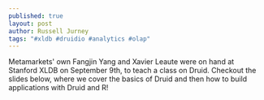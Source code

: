 ```yaml
---
published: true
layout: post
author: Russell Jurney
tags: "#xldb #druidio #analytics #olap"
---
```



Metamarkets' own Fangjin Yang and Xavier Leaute were on hand at Stanford XLDB on September 9th, to teach a class on Druid. Checkout the slides below, where we cover the basics of Druid and then how to build applications with Druid and R!

<script async="" class="speakerdeck-embed" data-id="50c52830fc7301302f630ada113e7e19" data-ratio="1.72972972972973" src="//speakerdeck.com/assets/embed.js"></script>
